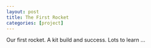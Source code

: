 ```yaml
---
layout: post
title: The First Rocket
categories: [project]
---
```


Our first rocket. A kit build and success. Lots to learn ...
